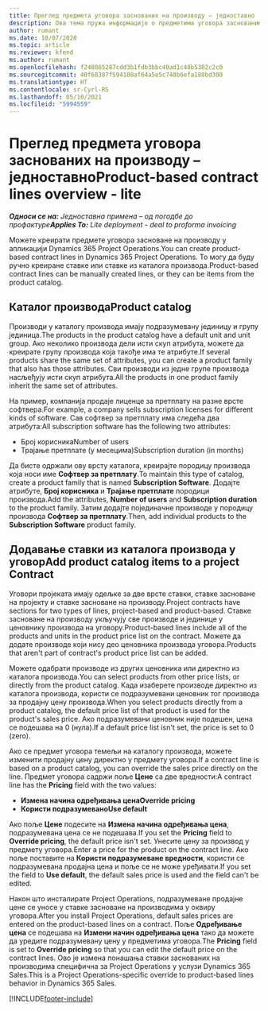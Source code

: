 ```yaml
---
title: Преглед предмета уговора заснованих на производу – једноставно
description: Ова тема пружа информације о предметима уговора заснованим на производу.
author: rumant
ms.date: 10/07/2020
ms.topic: article
ms.reviewer: kfend
ms.author: rumant
ms.openlocfilehash: f248865287cdd3b1fdb3bbc40ad1c48b5302c2c0
ms.sourcegitcommit: 40f68387f594180af64a5e5c748b6efa188bd300
ms.translationtype: HT
ms.contentlocale: sr-Cyrl-RS
ms.lasthandoff: 05/10/2021
ms.locfileid: "5994559"
---
```

# <a name="product-based-contract-lines-overview---lite"></a><span data-ttu-id="10a27-103">Преглед предмета уговора заснованих на производу – једноставно</span><span class="sxs-lookup"><span data-stu-id="10a27-103">Product-based contract lines overview - lite</span></span>

<span data-ttu-id="10a27-104">_**Односи се на:** Једноставна примена – од погодбе до профактуре_</span><span class="sxs-lookup"><span data-stu-id="10a27-104">_**Applies To:** Lite deployment - deal to proforma invoicing_</span></span>

<span data-ttu-id="10a27-105">Можете креирати предмете уговора засноване на производу у апликацији Dynamics 365 Project Operations.</span><span class="sxs-lookup"><span data-stu-id="10a27-105">You can create product-based contract lines in Dynamics 365 Project Operations.</span></span> <span data-ttu-id="10a27-106">То могу да буду ручно креиране ставке или ставке из каталога производа.</span><span class="sxs-lookup"><span data-stu-id="10a27-106">Product-based contract lines can be manually created lines, or they can be items from the product catalog.</span></span>

## <a name="product-catalog"></a><span data-ttu-id="10a27-107">Каталог производа</span><span class="sxs-lookup"><span data-stu-id="10a27-107">Product catalog</span></span>

<span data-ttu-id="10a27-108">Производи у каталогу производа имају подразумевану јединицу и групу јединица.</span><span class="sxs-lookup"><span data-stu-id="10a27-108">The products in the product catalog have a default unit and unit group.</span></span> <span data-ttu-id="10a27-109">Ако неколико производа дели исти скуп атрибута, можете да креирате групу производа која такође има те атрибуте.</span><span class="sxs-lookup"><span data-stu-id="10a27-109">If several products share the same set of attributes, you can create a product family that also has those attributes.</span></span> <span data-ttu-id="10a27-110">Сви производи из једне групе производа насљеђују исти скуп атрибута.</span><span class="sxs-lookup"><span data-stu-id="10a27-110">All the products in one product family inherit the same set of attributes.</span></span>

<span data-ttu-id="10a27-111">На пример, компанија продаје лиценце за претплату на разне врсте софтвера.</span><span class="sxs-lookup"><span data-stu-id="10a27-111">For example, a company sells subscription licenses for different kinds of software.</span></span> <span data-ttu-id="10a27-112">Сав софтвер за претплату има следећа два атрибута:</span><span class="sxs-lookup"><span data-stu-id="10a27-112">All subscription software has the following two attributes:</span></span>

- <span data-ttu-id="10a27-113">Број корисника</span><span class="sxs-lookup"><span data-stu-id="10a27-113">Number of users</span></span>
- <span data-ttu-id="10a27-114">Трајање претплате (у месецима)</span><span class="sxs-lookup"><span data-stu-id="10a27-114">Subscription duration (in months)</span></span>

<span data-ttu-id="10a27-115">Да бисте одржали ову врсту каталога, креирајте породицу производа која носи име **Софтвер за претплату**.</span><span class="sxs-lookup"><span data-stu-id="10a27-115">To maintain this type of catalog, create a product family that is named **Subscription Software**.</span></span> <span data-ttu-id="10a27-116">Додајте атрибуте, **Број корисника** и **Трајање претплате** породици производа.</span><span class="sxs-lookup"><span data-stu-id="10a27-116">Add the attributes, **Number of users** and **Subscription duration** to the product family.</span></span> <span data-ttu-id="10a27-117">Затим додајте појединачне производе у породицу производа **Софтвер за претплату**.</span><span class="sxs-lookup"><span data-stu-id="10a27-117">Then, add individual products to the **Subscription Software** product family.</span></span>

## <a name="add-product-catalog-items-to-a-project-contract"></a><span data-ttu-id="10a27-118">Додавање ставки из каталога производа у уговор</span><span class="sxs-lookup"><span data-stu-id="10a27-118">Add product catalog items to a project Contract</span></span>

<span data-ttu-id="10a27-119">Уговори пројеката имају одељке за две врсте ставки, ставке засноване на пројекту и ставке засноване на производу.</span><span class="sxs-lookup"><span data-stu-id="10a27-119">Project contracts have sections for two types of lines, project-based and product-based.</span></span> <span data-ttu-id="10a27-120">Ставке засноване на производу укључују све производе и јединице у ценовнику производа на уговору.</span><span class="sxs-lookup"><span data-stu-id="10a27-120">Product-based lines include all of the products and units in the product price list on the contract.</span></span> <span data-ttu-id="10a27-121">Можете да додате производе који нису део ценовника производа уговора.</span><span class="sxs-lookup"><span data-stu-id="10a27-121">Products that aren't part of contract's product price list can be added.</span></span>

<span data-ttu-id="10a27-122">Можете одабрати производе из других ценовника или директно из каталога производа.</span><span class="sxs-lookup"><span data-stu-id="10a27-122">You can select products from other price lists, or directly from the product catalog.</span></span> <span data-ttu-id="10a27-123">Када изаберете производе директно из каталога производа, користи се подразумевани ценовник тог производа за продајну цену производа.</span><span class="sxs-lookup"><span data-stu-id="10a27-123">When you select products directly from a product catalog, the default price list of that product is used for the product's sales price.</span></span> <span data-ttu-id="10a27-124">Ако подразумевани ценовник није подешен, цена се подешава на 0 (нула).</span><span class="sxs-lookup"><span data-stu-id="10a27-124">If a default price list isn't set, the price is set to 0 (zero).</span></span>

<span data-ttu-id="10a27-125">Ако се предмет уговора темељи на каталогу производа, можете изменити продајну цену директно у предмету уговора.</span><span class="sxs-lookup"><span data-stu-id="10a27-125">If a contract line is based on a product catalog, you can override the sales price directly on the line.</span></span> <span data-ttu-id="10a27-126">Предмет уговора садржи поље **Цене** са две вредности:</span><span class="sxs-lookup"><span data-stu-id="10a27-126">A contract line has the **Pricing** field with the two values:</span></span>

- <span data-ttu-id="10a27-127">**Измена начина одређивања цена**</span><span class="sxs-lookup"><span data-stu-id="10a27-127">**Override pricing**</span></span>
- <span data-ttu-id="10a27-128">**Користи подразумевано**</span><span class="sxs-lookup"><span data-stu-id="10a27-128">**Use default**</span></span>

<span data-ttu-id="10a27-129">Ако поље **Цене** подесите на **Измена начина одређивања цена**, подразумевана цена се не подешава.</span><span class="sxs-lookup"><span data-stu-id="10a27-129">If you set the **Pricing** field to **Override pricing**, the default price isn't set.</span></span> <span data-ttu-id="10a27-130">Унесите цену за производ у предмету уговора.</span><span class="sxs-lookup"><span data-stu-id="10a27-130">Enter a price for the product on the contract line.</span></span> <span data-ttu-id="10a27-131">Ако поље поставите на **Користи подразумеване вредности**, користи се подразумевана продајна цена и поље се не може уређивати.</span><span class="sxs-lookup"><span data-stu-id="10a27-131">If you set the field to **Use default**, the default sales price is used and the field can't be edited.</span></span>

<span data-ttu-id="10a27-132">Након што инсталирате Project Operations, подразумеване продајне цене се уносе у ставке засноване на производима у оквиру уговора.</span><span class="sxs-lookup"><span data-stu-id="10a27-132">After you install Project Operations, default sales prices are entered on the product-based lines on a contract.</span></span> <span data-ttu-id="10a27-133">Поље **Одређивање цена** се подешава на **Измени начин одређивања цена** тако да можете да уредите подразумевану цену у предметима уговора.</span><span class="sxs-lookup"><span data-stu-id="10a27-133">The **Pricing** field is set to **Override pricing** so that you can edit the default price on the contract lines.</span></span> <span data-ttu-id="10a27-134">Ово је измена понашања ставки заснованих на производима специфична за Project Operations у услузи Dynamics 365 Sales.</span><span class="sxs-lookup"><span data-stu-id="10a27-134">This is a Project Operations-specific override to product-based lines behavior in Dynamics 365 Sales.</span></span>


[!INCLUDE[footer-include](../../includes/footer-banner.md)]